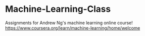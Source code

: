 # Machine-Learning-Class
Assignments for Andrew Ng's machine learning online course! https://www.coursera.org/learn/machine-learning/home/welcome
